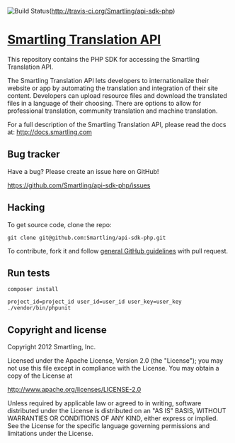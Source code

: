 ![Build Status](https://api.travis-ci.org/Smartling/api-sdk-php.svg?branch=2.0.0-g5)(http://travis-ci.org/Smartling/api-sdk-php)


[Smartling Translation API](http://docs.smartling.com)
=================

This repository contains the PHP SDK for accessing the Smartling Translation API.

The Smartling Translation API lets developers to internationalize their website or app by automating the translation and integration of their site content.
Developers can upload resource files and download the translated files in a language of their choosing. There are options to allow for professional translation, community translation and machine translation.

For a full description of the Smartling Translation API, please read the docs at: http://docs.smartling.com


Bug tracker
-----------

Have a bug? Please create an issue here on GitHub!

https://github.com/Smartling/api-sdk-php/issues


Hacking
-------

To get source code, clone the repo:

`git clone git@github.com:Smartling/api-sdk-php.git`

To contribute, fork it and follow [general GitHub guidelines](http://help.github.com/fork-a-repo/) with pull request.

Run tests
---------
`composer install`

`project_id=project_id user_id=user_id user_key=user_key ./vendor/bin/phpunit`

Copyright and license
---------------------

Copyright 2012 Smartling, Inc.

Licensed under the Apache License, Version 2.0 (the "License");
you may not use this file except in compliance with the License.
You may obtain a copy of the License at

   http://www.apache.org/licenses/LICENSE-2.0

Unless required by applicable law or agreed to in writing, software
distributed under the License is distributed on an "AS IS" BASIS,
WITHOUT WARRANTIES OR CONDITIONS OF ANY KIND, either express or implied.
See the License for the specific language governing permissions and
limitations under the License.
